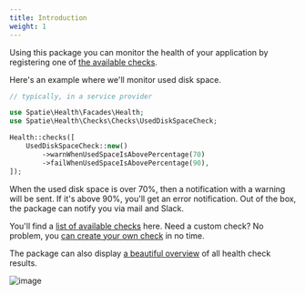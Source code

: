 ```yaml
---
title: Introduction
weight: 1
---
```


Using this package you can monitor the health of your application by registering one of [the available checks](/docs/laravel-notification-log/v1/available-checks/overview).

Here's an example where we'll monitor used disk space.

```php
// typically, in a service provider

use Spatie\Health\Facades\Health;
use Spatie\Health\Checks\Checks\UsedDiskSpaceCheck;

Health::checks([
    UsedDiskSpaceCheck::new()
        ->warnWhenUsedSpaceIsAbovePercentage(70)
        ->failWhenUsedSpaceIsAbovePercentage(90),
]);
```

When the used disk space is over 70%, then a notification with a warning will be sent. If it's above 90%, you'll get an error notification. Out of the box, the package can notify you via mail and Slack.

You'll find a [list of available checks](/docs/laravel-notification-log/v1/available-checks/overview) here. Need a custom check? No problem, you [can create your own check](/docs/laravel-notification-log/v1/basic-usage/creating-custom-checks) in no time.

The package can also display [a beautiful overview](/docs/laravel-notification-log/v1/viewing-results/on-a-webpage) of all health check results.

![image](/docs/laravel-notification-log/v1/images/list-web-dark.png)
